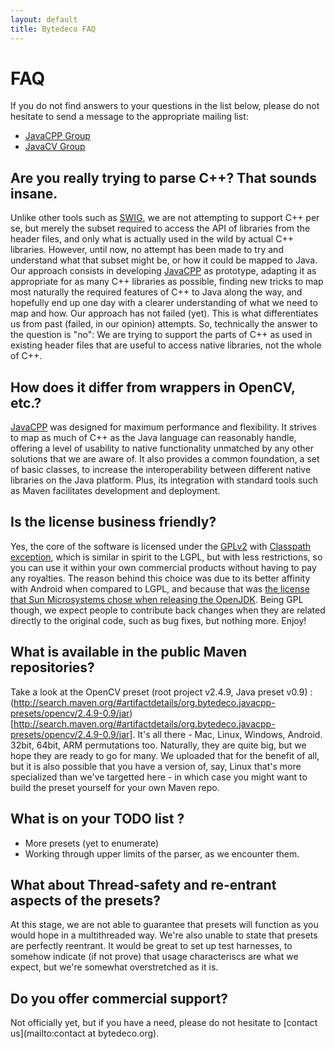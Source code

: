 ```yaml
---
layout: default
title: Bytedeco FAQ
---
```


FAQ
===

If you do not find answers to your questions in the list below, please do not hesitate to send a message to the appropriate mailing list:

 * [JavaCPP Group](http://groups.google.com/group/javacpp-project)
 * [JavaCV Group](http://groups.google.com/group/javacv)

Are you really trying to parse C++? That sounds insane.
-------------------------------------------------------

Unlike other tools such as [SWIG](http://www.swig.org/), we are not attempting to support C++ per se, but merely the subset required to access the API of libraries from the header files, and only what is actually used in the wild by actual C++ libraries. However, until now, no attempt has been made to try and understand what that subset might be, or how it could be mapped to Java. Our approach consists in developing [JavaCPP](https://github.com/bytedeco/javacpp) as prototype, adapting it as appropriate for as many C++ libraries as possible, finding new tricks to map most naturally the required features of C++ to Java along the way, and hopefully end up one day with a clearer understanding of what we need to map and how. Our approach has not failed (yet). This is what differentiates us from past (failed, in our opinion) attempts. So, technically the answer to the question is "no": We are trying to support the parts of C++ as used in existing header files that are useful to access native libraries, not the whole of C++.

How does it differ from wrappers in OpenCV, etc.?
-------------------------------------------------

[JavaCPP](https://github.com/bytedeco/javacpp) was designed for maximum performance and flexibility. It strives to map as much of C++ as the Java language can reasonably handle, offering a level of usability to native functionality unmatched by any other solutions that we are aware of. It also provides a common foundation, a set of basic classes, to increase the interoperability between different native libraries on the Java platform. Plus, its integration with standard tools such as Maven facilitates development and deployment.

Is the license business friendly? 
---------------------------------

Yes, the core of the software is licensed under the [GPLv2](http://www.gnu.org/licenses/gpl-2.0.html) with [Classpath exception](http://www.gnu.org/software/classpath/license.html), which is similar in spirit to the LGPL, but with less restrictions, so you can use it within your own commercial products without having to pay any royalties. The reason behind this choice was due to its better affinity with Android when compared to LGPL, and because that was [the license that Sun Microsystems chose when releasing the OpenJDK](http://openjdk.java.net/legal/gplv2+ce.html). Being GPL though, we expect people to contribute back changes when they are related directly to the original code, such as bug fixes, but nothing more. Enjoy!

What is available in the public Maven repositories?
---------------------------------------------------
Take a look at the OpenCV preset (root project v2.4.9, Java preset v0.9) : (http://search.maven.org/#artifactdetails/org.bytedeco.javacpp-presets/opencv/2.4.9-0.9/jar)[http://search.maven.org/#artifactdetails/org.bytedeco.javacpp-presets/opencv/2.4.9-0.9/jar]. It's all there - Mac, Linux, Windows, Android. 32bit, 64bit, ARM permutations too. Naturally, they are quite big, but we hope they are ready to go for many. We uploaded that for the benefit of all, but it is also possible that you have a version of, say, Linux that's more specialized than we've targetted here - in which case you might want to build the preset yourself for your own Maven repo.

What is on your TODO list ?
---------------------------
* More presets (yet to enumerate)
* Working through upper limits of the parser, as we encounter them.

What about Thread-safety and re-entrant aspects of the presets?
---------------------------------------------------------------

At this stage, we are not able to guarantee that presets will function as you would hope in a multithreaded way. We're also unable to state that presets are perfectly reentrant. It would be great to set up test harnesses, to somehow indicate (if not prove) that usage characteriscs are what we expect, but we're somewhat overstretched as it is.


Do you offer commercial support?
--------------------------------

Not officially yet, but if you have a need, please do not hesitate to [contact us](mailto:contact at bytedeco.org).

